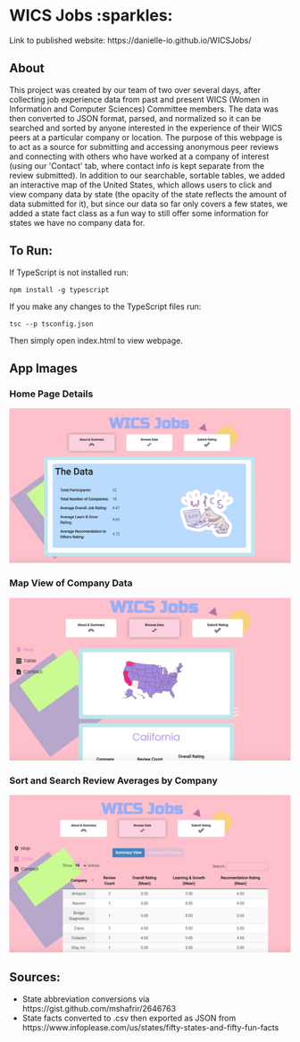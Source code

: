 
<h1>WICS Jobs :sparkles:</h1>
Link to published website: https://danielle-io.github.io/WICSJobs/

<h2>About</h2>
This project was created by our team of two over several days, after collecting job experience data from past and present WICS (Women in Information and Computer Sciences) Committee members. The data was then converted to JSON format, parsed, and normalized so it can be searched and sorted by anyone interested in the experience of their WICS peers at a particular company or location. The purpose of this webpage is to act as a source for submitting and accessing anonymous peer reviews and connecting with others who have worked at a company of interest (using our 'Contact' tab, where contact info is kept separate from the review submitted). In addition to our searchable, sortable tables, we added an interactive map of the United States, which allows users to click and view company data by state (the opacity of the state reflects the amount of data submitted for it), but since our data so far only covers a few states, we added a state fact class as a fun way to still offer some information for states we have no company data for. 

<h2>To Run:</h2>
If TypeScript is not installed run:

<pre><code>npm install -g typescript</pre></code>

If you make any changes to the TypeScript files run:

<pre><code>tsc --p tsconfig.json</pre></code>

Then simply open index.html to view webpage.

<h2>App Images</h2>
<h3>Home Page Details</h3>
<img src="/assets/images/app_images/WICSJobsHome.png">

<h3>Map View of Company Data</h3>
<img src="/assets/images/app_images/WICSJobsMap.png">

<h3>Sort and Search Review Averages by Company</h3>
<img src="/assets/images/app_images/WICSJobsSumTable.png">

<h2>Sources:</h2>
<ul>
    <li>State abbreviation conversions via https://gist.github.com/mshafrir/2646763</li>
    <li>State facts converted to .csv then exported as JSON from https://www.infoplease.com/us/states/fifty-states-and-fifty-fun-facts</li>
</ul>